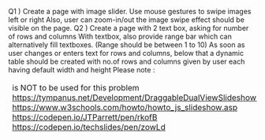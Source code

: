 Q1 ) Create a page with image slider. Use mouse gestures to swipe images left or right
Also, user can zoom-in/out the image swipe effect should be visible on the page.
Q2 ) Create a page with 2 text box, asking for number of rows and columns With textbox, also provide range bar which can alternatively fill textboxes. (Range should be between 1 to 10)
As soon as user changes or enters text for rows and columns, below that a dynamic table should be created with no.of rows and columns given by user
each having default width and height
Please note : <table><thead><tr><td> is NOT to be used for this problem
https://tympanus.net/Development/DraggableDualViewSlideshow/
https://www.w3schools.com/howto/howto_js_slideshow.asp
https://codepen.io/JTParrett/pen/rkofB
https://codepen.io/techslides/pen/zowLd
